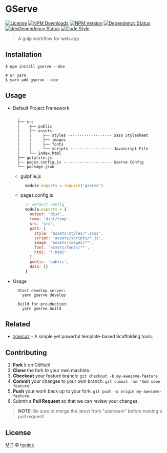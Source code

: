 # GServe

[![License][license-img]][license-url]
[![NPM Downloads][downloads-img]][downloads-url]
[![NPM Version][version-img]][version-url]
[![Dependency Status][dependency-img]][dependency-url]
[![devDependency Status][devdependency-img]][devdependency-url]
[![Code Style][style-img]][style-url]

> A gulp workflow for web app

## Installation

```shell
$ npm install gserve --dev

# or yarn
$ yarn add gserve --dev
```

## Usage
- Default Project Framework
  ```
    .
    ├── src
    |    ├── public
    |    ├── assets
    |    |     ├── styles ··················· Sass Stylesheet
    |    |     ├── images
    |    |     ├── fonts
    |    |     └── scripts ·················· Javascript File
    |    └── index.html
    ├── gulpfile.js
    ├── pages.config.js ····················· Gserve Config
    └── package.json
  ```
  - gulpfile.js
    ```Javascript
      module.exports = require('gserve')
    ```
  - pages.config.js
    ```Javascript
      // default config
      module.exports = {
        output: 'dist',
        temp: 'dist/temp',
        src: 'src',
        path: {
          style: 'assets/styles/*.scss',
          script: 'assets/scripts/*.js',
          image: 'assets/images/**',
          font: 'assets/fonts/**',
          html: '*.html'
        },
        public: 'public',
        data: {}
      }
    ```
- Usage
  ```shell
    Start develop server:
      yarn gserve develop
    
    Build for prouduction:
      yarn gserve build
  ```

## Related

- [zce/caz](https://github.com/zce/caz) - A simple yet powerful template-based Scaffolding tools.

## Contributing

1. **Fork** it on GitHub!
2. **Clone** the fork to your own machine.
3. **Checkout** your feature branch: `git checkout -b my-awesome-feature`
4. **Commit** your changes to your own branch: `git commit -am 'Add some feature'`
5. **Push** your work back up to your fork: `git push -u origin my-awesome-feature`
6. Submit a **Pull Request** so that we can review your changes.

> **NOTE**: Be sure to merge the latest from "upstream" before making a pull request!

## License

[MIT](LICENSE) &copy; [hynick](https://github.com/Lhynick/gulp-static-cli.git)



[license-img]: https://img.shields.io/github/license/hynick/gulp-static-cli
[license-url]: https://github.com/hynick/gulp-static-cli/blob/master/LICENSE
[downloads-img]: https://img.shields.io/npm/dm/gulp-static-cli
[downloads-url]: https://npm.im/gulp-static-cli
[version-img]: https://img.shields.io/npm/v/gulp-static-cli
[version-url]: https://npm.im/gulp-static-cli
[dependency-img]: https://img.shields.io/david/hynick/gulp-static-cli
[dependency-url]: https://david-dm.org/hynick/gulp-static-cli
[devdependency-img]: https://img.shields.io/david/dev/hynick/gulp-static-cli
[devdependency-url]: https://david-dm.org/hynick/gulp-static-cli?type=dev
[style-img]: https://img.shields.io/badge/code_style-standard-brightgreen
[style-url]: https://standardjs.com

